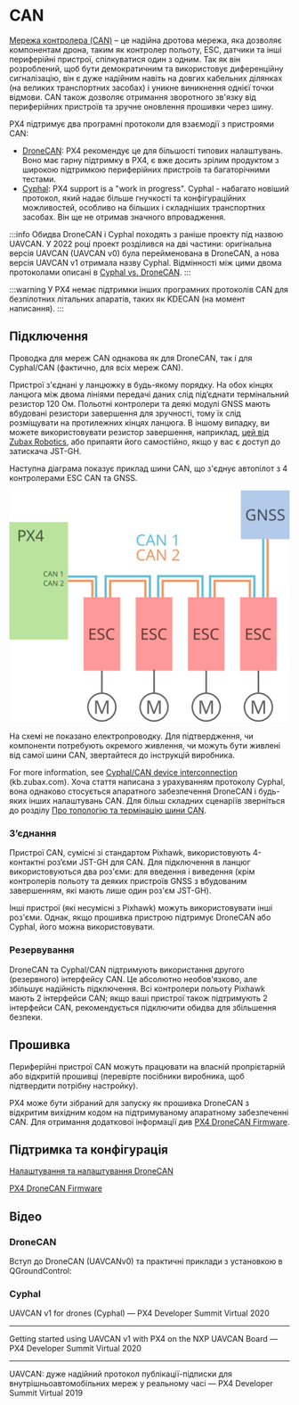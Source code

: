 # CAN

[Мережа контролера (CAN)](https://en.wikipedia.org/wiki/CAN_bus) – це надійна дротова мережа, яка дозволяє компонентам дрона, таким як контролер польоту, ESC, датчики та інші периферійні пристрої, спілкуватися один з одним.
Так як він розроблений, щоб бути демократичним та використовує диференційну сигналізацію, він є дуже надійним навіть на довгих кабельних ділянках (на великих транспортних засобах) і уникне виникнення однієї точки відмови.
CAN також дозволяє отримання зворотного зв'язку від периферійних пристроїв та зручне оновлення прошивки через шину.

PX4 підтримує два програмні протоколи для взаємодії з пристроями CAN:

- [DroneCAN](../dronecan/README.md): PX4 рекомендує це для більшості типових налаштувань.
  Воно має гарну підтримку в PX4, є вже досить зрілим продуктом з широкою підтримкою периферійних пристроїв та багаторічними тестами.
- [Cyphal](https://opencyphal.org): PX4 support is a "work in progress".
  Cyphal - набагато новіший протокол, який надає більше гнучкості та конфігураційних можливостей, особливо на більших і складніших транспортних засобах.
  Він ще не отримав значного впровадження.

:::info
Обидва DroneCAN і Cyphal походять з раніше проекту під назвою UAVCAN.
У 2022 році проект розділився на дві частини: оригінальна версія UAVCAN (UAVCAN v0) була перейменована в DroneCAN, а нова версія UAVCAN v1 отримала назву Cyphal.
Відмінності між цими двома протоколами описані в [Cyphal vs. DroneCAN](https://forum.opencyphal.org/t/cyphal-vs-dronecan/1814).
:::

:::warning
У PX4 немає підтримки інших програмних протоколів CAN для безпілотних літальних апаратів, таких як KDECAN (на момент написання).
:::

## Підключення

Проводка для мереж CAN однакова як для DroneCAN, так і для Cyphal/CAN (фактично, для всіх мереж CAN).

Пристрої з'єднані у ланцюжку в будь-якому порядку.
На обох кінцях ланцюга між двома лініями передачі даних слід під’єднати термінальний резистор 120 Ом.
Польотні контролери та деякі модулі GNSS мають вбудовані резистори завершення для зручності, тому їх слід розміщувати на протилежних кінцях ланцюга.
В іншому випадку, ви можете використовувати резистор завершення, наприклад, [цей від Zubax Robotics](https://shop.zubax.com/products/uavcan-micro-termination-plug?variant=6007985111069), або припаяти його самостійно, якщо у вас є доступ до затискача JST-GH.

Наступна діаграма показує приклад шини CAN, що з'єднує автопілот з 4 контролерами ESC CAN та GNSS.

![CAN Wiring](../../assets/can/uavcan_wiring.svg)

На схемі не показано електропроводку.
Для підтвердження, чи компоненти потребують окремого живлення, чи можуть бути живлені від самої шини CAN, звертайтеся до інструкцій виробника.

For more information, see [Cyphal/CAN device interconnection](https://wiki.zubax.com/public/cyphal/CyphalCAN-device-interconnection?pageId=2195476) (kb.zubax.com).
Хоча стаття написана з урахуванням протоколу Cyphal, вона однаково стосується апаратного забезпечення DroneCAN і будь-яких інших налаштувань CAN.
Для більш складних сценаріїв зверніться до розділу [Про топологію та термінацію шини CAN](https://forum.opencyphal.org/t/on-can-bus-topology-and-termination/1685).

### З’єднання

Пристрої CAN, сумісні зі стандартом Pixhawk, використовують 4-контактні роз’єми JST-GH для CAN.
Для підключення в ланцюг використовуються два роз'єми: для введення і виведення (крім контролерів польоту та деяких пристроїв GNSS з вбудованим завершенням, які мають лише один роз'єм JST-GH).

Інші пристрої (які несумісні з Pixhawk) можуть використовувати інші роз'єми.
Однак, якщо прошивка пристрою підтримує DroneCAN або Cyphal, його можна використовувати.

### Резервування

DroneCAN та Cyphal/CAN підтримують використання другого (резервного) інтерфейсу CAN.
Це абсолютно необов'язково, але збільшує надійність підключення.
Всі контролери польоту Pixhawk мають 2 інтерфейси CAN; якщо ваші пристрої також підтримують 2 інтерфейси CAN, рекомендується підключити обидва для збільшення безпеки.

## Прошивка

Периферійні пристрої CAN можуть працювати на власній пропрієтарній або відкритій прошивці (перевірте посібники виробника, щоб підтвердити потрібну настройку).

PX4 може бути зібраний для запуску як прошивка DroneCAN з відкритим вихідним кодом на підтримуваному апаратному забезпеченні CAN.
Для отримання додаткової інформації див
[PX4 DroneCAN Firmware](../dronecan/px4_cannode_fw.md).

## Підтримка та конфігурація

[Налаштування та налаштування DroneCAN](../dronecan/index.md)

[PX4 DroneCAN Firmware](../dronecan/px4_cannode_fw.md)

## Відео

### DroneCAN

Вступ до DroneCAN (UAVCANv0) та практичні приклади з установкою в QGroundControl:

<lite-youtube videoid="IZMTq9fTiOM" title="Intro to DroneCAN (UAVCANv0) and practical example with setup in QGroundControl"/>

### Cyphal

UAVCAN v1 for drones (Cyphal) — PX4 Developer Summit Virtual 2020

<lite-youtube videoid="6Bvtn_g8liU" title="UAVCAN v1 for drones — PX4 Developer Summit Virtual 2020"/>

---

Getting started using UAVCAN v1 with PX4 on the NXP UAVCAN Board — PX4 Developer Summit Virtual 2020

<lite-youtube videoid="MwdHwjaXYKs" title="Getting started using UAVCAN v1 with PX4 on the NXP UAVCAN Board"/>

---

UAVCAN: дуже надійний протокол публікації-підписки для внутрішньоавтомобільних мереж у реальному часі — PX4 Developer Summit Virtual 2019

<lite-youtube videoid="MBtROivYPik" title="UAVCAN: a highly dependable publish-subscribe protocol for hard ..."/>
